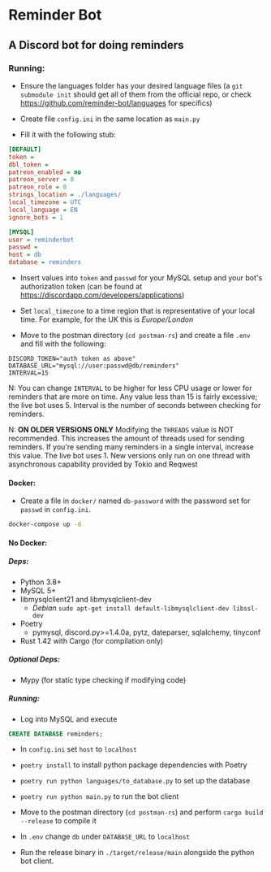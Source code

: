 # Reminder Bot

## A Discord bot for doing reminders

### Running:

* Ensure the languages folder has your desired language files (a `git submodule init` should get all of them from the official repo, or check https://github.com/reminder-bot/languages for specifics)

* Create file `config.ini` in the same location as `main.py`
* Fill it with the following stub:

```ini
[DEFAULT]
token =
dbl_token =
patreon_enabled = no
patreon_server = 0
patreon_role = 0
strings_location = ./languages/
local_timezone = UTC
local_language = EN
ignore_bots = 1

[MYSQL]
user = reminderbot
passwd =
host = db
database = reminders
```

* Insert values into `token` and `passwd` for your MySQL setup and your bot's authorization token (can be found at https://discordapp.com/developers/applications)
* Set `local_timezone` to a time region that is representative of your local time. For example, for the UK this is *Europe/London*

* Move to the postman directory (`cd postman-rs`) and create a file `.env` and fill with the following:

```
DISCORD_TOKEN="auth token as above"
DATABASE_URL="mysql://user:passwd@db/reminders"
INTERVAL=15
```
N: You can change `INTERVAL` to be higher for less CPU usage or lower for reminders that are more on time. Any value less than 15 is fairly excessive; the live bot uses 5. Interval is the number of seconds between checking for reminders.

N: **ON OLDER VERSIONS ONLY** Modifying the `THREADS` value is NOT recommended. This increases the amount of threads used for sending reminders. If you're sending many reminders in a single interval, increase this value. The live bot uses 1. New versions only run on one thread with asynchronous capability provided by Tokio and Reqwest

#### Docker:

* Create a file in `docker/` named `db-password` with the password set for `passwd` in `config.ini`.

```bash
docker-compose up -d
```

#### No Docker:

##### Deps:

* Python 3.8+
* MySQL 5+
* libmysqlclient21 and libmysqlclient-dev
	* *Debian* `sudo apt-get install default-libmysqlclient-dev libssl-dev`
* Poetry
	* pymysql, discord.py>=1.4.0a, pytz, dateparser, sqlalchemy, tinyconf
* Rust 1.42 with Cargo (for compilation only)

##### Optional Deps:

* Mypy (for static type checking if modifying code)

##### Running:

* Log into MySQL and execute

```SQL
CREATE DATABASE reminders;
```

* In `config.ini` set `host` to `localhost`

* `poetry install` to install python package dependencies with Poetry
* `poetry run python languages/to_database.py` to set up the database
* `poetry run python main.py` to run the bot client

* Move to the postman directory (`cd postman-rs`) and perform `cargo build --release` to compile it
* In `.env` change `db` under `DATABASE_URL` to `localhost`
* Run the release binary in `./target/release/main` alongside the python bot client.
